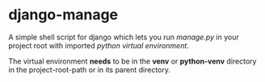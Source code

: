 # django-manage

A simple shell script for django which lets you run *manage.py* in your project root with 
imported *python virtual environment*.

The virtual environment **needs** to be in the **venv** or 
**python-venv** directory in the project-root-path or in its parent directory.
